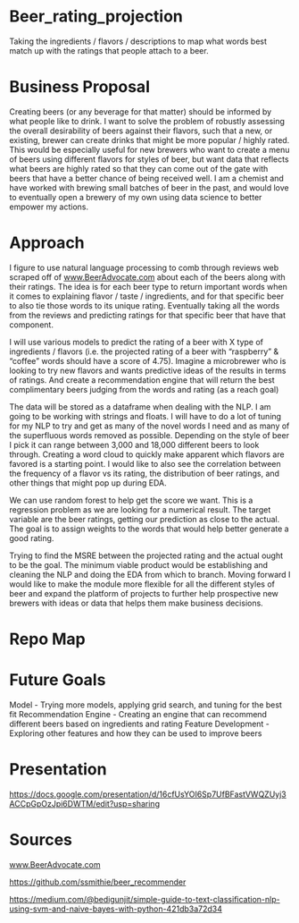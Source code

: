 # Beer_rating_projection
Taking the ingredients / flavors / descriptions to map what words best match up with the ratings that people attach to a beer.


# Business Proposal

Creating beers (or any beverage for that matter) should be informed by what people like to drink. I want to solve the problem of robustly assessing the overall desirability of beers against their flavors, such that a new, or existing, brewer can create drinks that might be more popular / highly rated. This would be especially useful for new brewers who want to create a menu of beers using different flavors for styles of beer, but want data that reflects what beers are highly rated so that they can come out of the gate with beers that have a better chance of being received well. I am a chemist and have worked with brewing small batches of beer in the past, and would love to eventually open a brewery of my own using data science to better empower my actions.

# Approach
I figure to use natural language processing to comb through reviews web scraped off of www.BeerAdvocate.com about each of the beers along with their ratings. The idea is for each beer type to return important words when it comes to explaining flavor / taste / ingredients, and for that specific beer to also tie those words to its unique rating. Eventually taking all the words from the reviews and predicting ratings for that specific beer that have that component. 

I will use various models to predict the rating of a beer with X type of ingredients / flavors (i.e. the projected rating of a beer with “raspberry” & “coffee” words should have a score of 4.75). 
Imagine a microbrewer who is looking to try new flavors and wants predictive ideas of the results in terms of ratings.
And create a recommendation engine that will return the best complimentary beers judging from the words and rating (as a reach goal)

The data will be stored as a dataframe when dealing with the NLP. I am going to be working with strings and floats. I will have to do a lot of tuning for my NLP to try and get as many of the novel words I need and as many of the superfluous words removed as possible. Depending on the style of beer I pick it can range between 3,000 and 18,000 different beers to look through. Creating a word cloud to quickly make apparent which flavors are favored is a starting point. I would like to also see the correlation between the frequency of a flavor vs its rating, the distribution of beer ratings, and other things that might pop up during EDA.

We can use random forest to help get the score we want. This is a regression problem as we are looking for a numerical result. The target variable are the beer ratings, getting our prediction as close to the actual. The goal is to assign weights to the words that would help better generate a good rating.

Trying to find the MSRE between the projected rating and the actual ought to be the goal. The minimum viable product would be establishing and cleaning the NLP and doing the EDA from which to branch. Moving forward I would like to make the module more flexible for all the different styles of beer and expand the platform of projects to further help prospective new brewers with ideas or data that helps them make business decisions. 


# Repo Map



# Future Goals
Model - Trying more models, applying grid search, and tuning for the best fit
Recommendation Engine - Creating an engine that can recommend different beers based on ingredients and rating
Feature Development - Exploring other features and how they can be used to improve beers


# Presentation
https://docs.google.com/presentation/d/16cfUsYOI6Sp7UfBFastVWQZUyj3ACCpGpOzJpi6DWTM/edit?usp=sharing


# Sources
www.BeerAdvocate.com

https://github.com/ssmithie/beer_recommender

https://medium.com/@bedigunjit/simple-guide-to-text-classification-nlp-using-svm-and-naive-bayes-with-python-421db3a72d34


